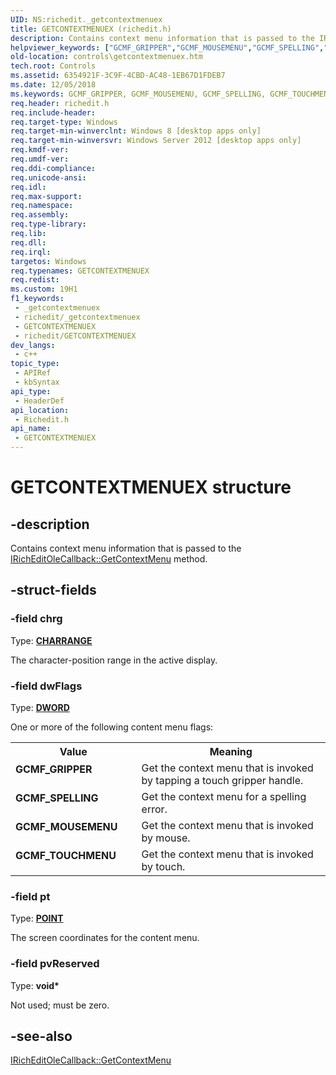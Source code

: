 ```yaml
---
UID: NS:richedit._getcontextmenuex
title: GETCONTEXTMENUEX (richedit.h)
description: Contains context menu information that is passed to the IRichEditOleCallback::GetContextMenu method.
helpviewer_keywords: ["GCMF_GRIPPER","GCMF_MOUSEMENU","GCMF_SPELLING","GCMF_TOUCHMENU","GETCONTEXTMENUEX","GETCONTEXTMENUEX structure [Windows Controls]","controls.getcontextmenuex","richedit/GETCONTEXTMENUEX"]
old-location: controls\getcontextmenuex.htm
tech.root: Controls
ms.assetid: 6354921F-3C9F-4CBD-AC48-1EB67D1FDEB7
ms.date: 12/05/2018
ms.keywords: GCMF_GRIPPER, GCMF_MOUSEMENU, GCMF_SPELLING, GCMF_TOUCHMENU, GETCONTEXTMENUEX, GETCONTEXTMENUEX structure [Windows Controls], controls.getcontextmenuex, richedit/GETCONTEXTMENUEX
req.header: richedit.h
req.include-header: 
req.target-type: Windows
req.target-min-winverclnt: Windows 8 [desktop apps only]
req.target-min-winversvr: Windows Server 2012 [desktop apps only]
req.kmdf-ver: 
req.umdf-ver: 
req.ddi-compliance: 
req.unicode-ansi: 
req.idl: 
req.max-support: 
req.namespace: 
req.assembly: 
req.type-library: 
req.lib: 
req.dll: 
req.irql: 
targetos: Windows
req.typenames: GETCONTEXTMENUEX
req.redist: 
ms.custom: 19H1
f1_keywords:
 - _getcontextmenuex
 - richedit/_getcontextmenuex
 - GETCONTEXTMENUEX
 - richedit/GETCONTEXTMENUEX
dev_langs:
 - c++
topic_type:
 - APIRef
 - kbSyntax
api_type:
 - HeaderDef
api_location:
 - Richedit.h
api_name:
 - GETCONTEXTMENUEX
---
```


# GETCONTEXTMENUEX structure


## -description

Contains context menu information that is passed to the <a href="https://msdn.microsoft.com/760e0c36-f125-470d-b2eb-c72ed27611e1">IRichEditOleCallback::GetContextMenu</a> method.

## -struct-fields

### -field chrg

Type: <b><a href="https://msdn.microsoft.com/144aadcb-92c9-408b-b2ae-a0a4e12c4759">CHARRANGE</a></b>

The character-position range in the active display.

### -field dwFlags

Type: <b><a href="/windows/desktop/WinProg/windows-data-types">DWORD</a></b>

One or more of the following content menu flags: 

<table>
<tr>
<th>Value</th>
<th>Meaning</th>
</tr>
<tr>
<td width="40%"><a id="GCMF_GRIPPER"></a><a id="gcmf_gripper"></a><dl>
<dt><b>GCMF_GRIPPER</b></dt>
</dl>
</td>
<td width="60%">
Get the context menu that is invoked by tapping a touch gripper handle. 


</td>
</tr>
<tr>
<td width="40%"><a id="GCMF_SPELLING"></a><a id="gcmf_spelling"></a><dl>
<dt><b>GCMF_SPELLING</b></dt>
</dl>
</td>
<td width="60%">
Get the context menu for a spelling error. 


</td>
</tr>
<tr>
<td width="40%"><a id="GCMF_MOUSEMENU"></a><a id="gcmf_mousemenu"></a><dl>
<dt><b>GCMF_MOUSEMENU</b></dt>
</dl>
</td>
<td width="60%">
Get the context menu that is invoked by mouse.

</td>
</tr>
<tr>
<td width="40%"><a id="GCMF_TOUCHMENU"></a><a id="gcmf_touchmenu"></a><dl>
<dt><b>GCMF_TOUCHMENU</b></dt>
</dl>
</td>
<td width="60%">
Get the context menu that is invoked by touch. 


</td>
</tr>
</table>

### -field pt

Type: <b><a href="/previous-versions/dd162805(v=vs.85)">POINT</a></b>

The screen coordinates for the content menu.

### -field pvReserved

Type: <b>void*</b>

Not used; must be zero.

## -see-also

<a href="https://msdn.microsoft.com/760e0c36-f125-470d-b2eb-c72ed27611e1">IRichEditOleCallback::GetContextMenu</a>
